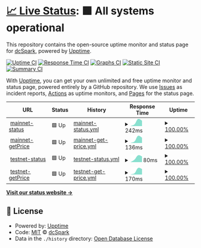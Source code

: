 # [📈 Live Status](https://dcSpark.github.io/flint-uptime-monitoring): <!--live status--> **🟩 All systems operational**

This repository contains the open-source uptime monitor and status page for [dcSpark](https://dcspark.io), powered by [Upptime](https://github.com/upptime/upptime).

[![Uptime CI](https://github.com/dcSpark/flint-uptime-monitoring/workflows/Uptime%20CI/badge.svg)](https://github.com/dcSpark/flint-uptime-monitoring/actions?query=workflow%3A%22Uptime+CI%22)
[![Response Time CI](https://github.com/dcSpark/flint-uptime-monitoring/workflows/Response%20Time%20CI/badge.svg)](https://github.com/dcSpark/flint-uptime-monitoring/actions?query=workflow%3A%22Response+Time+CI%22)
[![Graphs CI](https://github.com/dcSpark/flint-uptime-monitoring/workflows/Graphs%20CI/badge.svg)](https://github.com/dcSpark/flint-uptime-monitoring/actions?query=workflow%3A%22Graphs+CI%22)
[![Static Site CI](https://github.com/dcSpark/flint-uptime-monitoring/workflows/Static%20Site%20CI/badge.svg)](https://github.com/dcSpark/flint-uptime-monitoring/actions?query=workflow%3A%22Static+Site+CI%22)
[![Summary CI](https://github.com/dcSpark/flint-uptime-monitoring/workflows/Summary%20CI/badge.svg)](https://github.com/dcSpark/flint-uptime-monitoring/actions?query=workflow%3A%22Summary+CI%22)

With [Upptime](https://upptime.js.org), you can get your own unlimited and free uptime monitor and status page, powered entirely by a GitHub repository. We use [Issues](https://github.com/dcSpark/flint-uptime-monitoring/issues) as incident reports, [Actions](https://github.com/dcSpark/flint-uptime-monitoring/actions) as uptime monitors, and [Pages](https://dcSpark.github.io/flint-uptime-monitoring) for the status page.

<!--start: status pages-->
<!-- This summary is generated by Upptime (https://github.com/upptime/upptime) -->
<!-- Do not edit this manually, your changes will be overwritten -->
<!-- prettier-ignore -->
| URL | Status | History | Response Time | Uptime |
| --- | ------ | ------- | ------------- | ------ |
| <img alt="" src="https://icons.duckduckgo.com/ip3/gate.flint-wallet.com.ico" height="13"> [mainnet-status](https://gate.flint-wallet.com/mainnet/status) | 🟩 Up | [mainnet-status.yml](https://github.com/dcSpark/flint-monitoring-uptime/commits/HEAD/history/mainnet-status.yml) | <details><summary><img alt="Response time graph" src="./graphs/mainnet-status/response-time-week.png" height="20"> 242ms</summary><br><a href="https://demo.upptime.js.org/history/mainnet-status"><img alt="Response time 236" src="https://img.shields.io/endpoint?url=https%3A%2F%2Fraw.githubusercontent.com%2FdcSpark%2Fflint-monitoring-uptime%2FHEAD%2Fapi%2Fmainnet-status%2Fresponse-time.json"></a><br><a href="https://demo.upptime.js.org/history/mainnet-status"><img alt="24-hour response time 334" src="https://img.shields.io/endpoint?url=https%3A%2F%2Fraw.githubusercontent.com%2FdcSpark%2Fflint-monitoring-uptime%2FHEAD%2Fapi%2Fmainnet-status%2Fresponse-time-day.json"></a><br><a href="https://demo.upptime.js.org/history/mainnet-status"><img alt="7-day response time 242" src="https://img.shields.io/endpoint?url=https%3A%2F%2Fraw.githubusercontent.com%2FdcSpark%2Fflint-monitoring-uptime%2FHEAD%2Fapi%2Fmainnet-status%2Fresponse-time-week.json"></a><br><a href="https://demo.upptime.js.org/history/mainnet-status"><img alt="30-day response time 235" src="https://img.shields.io/endpoint?url=https%3A%2F%2Fraw.githubusercontent.com%2FdcSpark%2Fflint-monitoring-uptime%2FHEAD%2Fapi%2Fmainnet-status%2Fresponse-time-month.json"></a><br><a href="https://demo.upptime.js.org/history/mainnet-status"><img alt="1-year response time 236" src="https://img.shields.io/endpoint?url=https%3A%2F%2Fraw.githubusercontent.com%2FdcSpark%2Fflint-monitoring-uptime%2FHEAD%2Fapi%2Fmainnet-status%2Fresponse-time-year.json"></a></details> | <details><summary><a href="https://demo.upptime.js.org/history/mainnet-status">100.00%</a></summary><a href="https://demo.upptime.js.org/history/mainnet-status"><img alt="All-time uptime 99.92%" src="https://img.shields.io/endpoint?url=https%3A%2F%2Fraw.githubusercontent.com%2FdcSpark%2Fflint-monitoring-uptime%2FHEAD%2Fapi%2Fmainnet-status%2Fuptime.json"></a><br><a href="https://demo.upptime.js.org/history/mainnet-status"><img alt="24-hour uptime 100.00%" src="https://img.shields.io/endpoint?url=https%3A%2F%2Fraw.githubusercontent.com%2FdcSpark%2Fflint-monitoring-uptime%2FHEAD%2Fapi%2Fmainnet-status%2Fuptime-day.json"></a><br><a href="https://demo.upptime.js.org/history/mainnet-status"><img alt="7-day uptime 100.00%" src="https://img.shields.io/endpoint?url=https%3A%2F%2Fraw.githubusercontent.com%2FdcSpark%2Fflint-monitoring-uptime%2FHEAD%2Fapi%2Fmainnet-status%2Fuptime-week.json"></a><br><a href="https://demo.upptime.js.org/history/mainnet-status"><img alt="30-day uptime 99.87%" src="https://img.shields.io/endpoint?url=https%3A%2F%2Fraw.githubusercontent.com%2FdcSpark%2Fflint-monitoring-uptime%2FHEAD%2Fapi%2Fmainnet-status%2Fuptime-month.json"></a><br><a href="https://demo.upptime.js.org/history/mainnet-status"><img alt="1-year uptime 99.92%" src="https://img.shields.io/endpoint?url=https%3A%2F%2Fraw.githubusercontent.com%2FdcSpark%2Fflint-monitoring-uptime%2FHEAD%2Fapi%2Fmainnet-status%2Fuptime-year.json"></a></details>
| <img alt="" src="https://icons.duckduckgo.com/ip3/gate.flint-wallet.com.ico" height="13"> [mainnet-getPrice](https://gate.flint-wallet.com/mainnet/pricefeed/getPrice) | 🟩 Up | [mainnet-get-price.yml](https://github.com/dcSpark/flint-monitoring-uptime/commits/HEAD/history/mainnet-get-price.yml) | <details><summary><img alt="Response time graph" src="./graphs/mainnet-get-price/response-time-week.png" height="20"> 136ms</summary><br><a href="https://demo.upptime.js.org/history/mainnet-get-price"><img alt="Response time 127" src="https://img.shields.io/endpoint?url=https%3A%2F%2Fraw.githubusercontent.com%2FdcSpark%2Fflint-monitoring-uptime%2FHEAD%2Fapi%2Fmainnet-get-price%2Fresponse-time.json"></a><br><a href="https://demo.upptime.js.org/history/mainnet-get-price"><img alt="24-hour response time 189" src="https://img.shields.io/endpoint?url=https%3A%2F%2Fraw.githubusercontent.com%2FdcSpark%2Fflint-monitoring-uptime%2FHEAD%2Fapi%2Fmainnet-get-price%2Fresponse-time-day.json"></a><br><a href="https://demo.upptime.js.org/history/mainnet-get-price"><img alt="7-day response time 136" src="https://img.shields.io/endpoint?url=https%3A%2F%2Fraw.githubusercontent.com%2FdcSpark%2Fflint-monitoring-uptime%2FHEAD%2Fapi%2Fmainnet-get-price%2Fresponse-time-week.json"></a><br><a href="https://demo.upptime.js.org/history/mainnet-get-price"><img alt="30-day response time 123" src="https://img.shields.io/endpoint?url=https%3A%2F%2Fraw.githubusercontent.com%2FdcSpark%2Fflint-monitoring-uptime%2FHEAD%2Fapi%2Fmainnet-get-price%2Fresponse-time-month.json"></a><br><a href="https://demo.upptime.js.org/history/mainnet-get-price"><img alt="1-year response time 127" src="https://img.shields.io/endpoint?url=https%3A%2F%2Fraw.githubusercontent.com%2FdcSpark%2Fflint-monitoring-uptime%2FHEAD%2Fapi%2Fmainnet-get-price%2Fresponse-time-year.json"></a></details> | <details><summary><a href="https://demo.upptime.js.org/history/mainnet-get-price">100.00%</a></summary><a href="https://demo.upptime.js.org/history/mainnet-get-price"><img alt="All-time uptime 99.95%" src="https://img.shields.io/endpoint?url=https%3A%2F%2Fraw.githubusercontent.com%2FdcSpark%2Fflint-monitoring-uptime%2FHEAD%2Fapi%2Fmainnet-get-price%2Fuptime.json"></a><br><a href="https://demo.upptime.js.org/history/mainnet-get-price"><img alt="24-hour uptime 100.00%" src="https://img.shields.io/endpoint?url=https%3A%2F%2Fraw.githubusercontent.com%2FdcSpark%2Fflint-monitoring-uptime%2FHEAD%2Fapi%2Fmainnet-get-price%2Fuptime-day.json"></a><br><a href="https://demo.upptime.js.org/history/mainnet-get-price"><img alt="7-day uptime 100.00%" src="https://img.shields.io/endpoint?url=https%3A%2F%2Fraw.githubusercontent.com%2FdcSpark%2Fflint-monitoring-uptime%2FHEAD%2Fapi%2Fmainnet-get-price%2Fuptime-week.json"></a><br><a href="https://demo.upptime.js.org/history/mainnet-get-price"><img alt="30-day uptime 99.91%" src="https://img.shields.io/endpoint?url=https%3A%2F%2Fraw.githubusercontent.com%2FdcSpark%2Fflint-monitoring-uptime%2FHEAD%2Fapi%2Fmainnet-get-price%2Fuptime-month.json"></a><br><a href="https://demo.upptime.js.org/history/mainnet-get-price"><img alt="1-year uptime 99.95%" src="https://img.shields.io/endpoint?url=https%3A%2F%2Fraw.githubusercontent.com%2FdcSpark%2Fflint-monitoring-uptime%2FHEAD%2Fapi%2Fmainnet-get-price%2Fuptime-year.json"></a></details>
| <img alt="" src="https://icons.duckduckgo.com/ip3/gate.flint-wallet.com.ico" height="13"> [testnet-status](https://gate.flint-wallet.com/testnet/status) | 🟩 Up | [testnet-status.yml](https://github.com/dcSpark/flint-monitoring-uptime/commits/HEAD/history/testnet-status.yml) | <details><summary><img alt="Response time graph" src="./graphs/testnet-status/response-time-week.png" height="20"> 80ms</summary><br><a href="https://demo.upptime.js.org/history/testnet-status"><img alt="Response time 67" src="https://img.shields.io/endpoint?url=https%3A%2F%2Fraw.githubusercontent.com%2FdcSpark%2Fflint-monitoring-uptime%2FHEAD%2Fapi%2Ftestnet-status%2Fresponse-time.json"></a><br><a href="https://demo.upptime.js.org/history/testnet-status"><img alt="24-hour response time 109" src="https://img.shields.io/endpoint?url=https%3A%2F%2Fraw.githubusercontent.com%2FdcSpark%2Fflint-monitoring-uptime%2FHEAD%2Fapi%2Ftestnet-status%2Fresponse-time-day.json"></a><br><a href="https://demo.upptime.js.org/history/testnet-status"><img alt="7-day response time 80" src="https://img.shields.io/endpoint?url=https%3A%2F%2Fraw.githubusercontent.com%2FdcSpark%2Fflint-monitoring-uptime%2FHEAD%2Fapi%2Ftestnet-status%2Fresponse-time-week.json"></a><br><a href="https://demo.upptime.js.org/history/testnet-status"><img alt="30-day response time 69" src="https://img.shields.io/endpoint?url=https%3A%2F%2Fraw.githubusercontent.com%2FdcSpark%2Fflint-monitoring-uptime%2FHEAD%2Fapi%2Ftestnet-status%2Fresponse-time-month.json"></a><br><a href="https://demo.upptime.js.org/history/testnet-status"><img alt="1-year response time 67" src="https://img.shields.io/endpoint?url=https%3A%2F%2Fraw.githubusercontent.com%2FdcSpark%2Fflint-monitoring-uptime%2FHEAD%2Fapi%2Ftestnet-status%2Fresponse-time-year.json"></a></details> | <details><summary><a href="https://demo.upptime.js.org/history/testnet-status">100.00%</a></summary><a href="https://demo.upptime.js.org/history/testnet-status"><img alt="All-time uptime 99.96%" src="https://img.shields.io/endpoint?url=https%3A%2F%2Fraw.githubusercontent.com%2FdcSpark%2Fflint-monitoring-uptime%2FHEAD%2Fapi%2Ftestnet-status%2Fuptime.json"></a><br><a href="https://demo.upptime.js.org/history/testnet-status"><img alt="24-hour uptime 100.00%" src="https://img.shields.io/endpoint?url=https%3A%2F%2Fraw.githubusercontent.com%2FdcSpark%2Fflint-monitoring-uptime%2FHEAD%2Fapi%2Ftestnet-status%2Fuptime-day.json"></a><br><a href="https://demo.upptime.js.org/history/testnet-status"><img alt="7-day uptime 100.00%" src="https://img.shields.io/endpoint?url=https%3A%2F%2Fraw.githubusercontent.com%2FdcSpark%2Fflint-monitoring-uptime%2FHEAD%2Fapi%2Ftestnet-status%2Fuptime-week.json"></a><br><a href="https://demo.upptime.js.org/history/testnet-status"><img alt="30-day uptime 99.93%" src="https://img.shields.io/endpoint?url=https%3A%2F%2Fraw.githubusercontent.com%2FdcSpark%2Fflint-monitoring-uptime%2FHEAD%2Fapi%2Ftestnet-status%2Fuptime-month.json"></a><br><a href="https://demo.upptime.js.org/history/testnet-status"><img alt="1-year uptime 99.96%" src="https://img.shields.io/endpoint?url=https%3A%2F%2Fraw.githubusercontent.com%2FdcSpark%2Fflint-monitoring-uptime%2FHEAD%2Fapi%2Ftestnet-status%2Fuptime-year.json"></a></details>
| <img alt="" src="https://icons.duckduckgo.com/ip3/gate.flint-wallet.com.ico" height="13"> [testnet-getPrice](https://gate.flint-wallet.com/testnet/pricefeed/getPrice) | 🟩 Up | [testnet-get-price.yml](https://github.com/dcSpark/flint-monitoring-uptime/commits/HEAD/history/testnet-get-price.yml) | <details><summary><img alt="Response time graph" src="./graphs/testnet-get-price/response-time-week.png" height="20"> 170ms</summary><br><a href="https://demo.upptime.js.org/history/testnet-get-price"><img alt="Response time 128" src="https://img.shields.io/endpoint?url=https%3A%2F%2Fraw.githubusercontent.com%2FdcSpark%2Fflint-monitoring-uptime%2FHEAD%2Fapi%2Ftestnet-get-price%2Fresponse-time.json"></a><br><a href="https://demo.upptime.js.org/history/testnet-get-price"><img alt="24-hour response time 184" src="https://img.shields.io/endpoint?url=https%3A%2F%2Fraw.githubusercontent.com%2FdcSpark%2Fflint-monitoring-uptime%2FHEAD%2Fapi%2Ftestnet-get-price%2Fresponse-time-day.json"></a><br><a href="https://demo.upptime.js.org/history/testnet-get-price"><img alt="7-day response time 170" src="https://img.shields.io/endpoint?url=https%3A%2F%2Fraw.githubusercontent.com%2FdcSpark%2Fflint-monitoring-uptime%2FHEAD%2Fapi%2Ftestnet-get-price%2Fresponse-time-week.json"></a><br><a href="https://demo.upptime.js.org/history/testnet-get-price"><img alt="30-day response time 130" src="https://img.shields.io/endpoint?url=https%3A%2F%2Fraw.githubusercontent.com%2FdcSpark%2Fflint-monitoring-uptime%2FHEAD%2Fapi%2Ftestnet-get-price%2Fresponse-time-month.json"></a><br><a href="https://demo.upptime.js.org/history/testnet-get-price"><img alt="1-year response time 128" src="https://img.shields.io/endpoint?url=https%3A%2F%2Fraw.githubusercontent.com%2FdcSpark%2Fflint-monitoring-uptime%2FHEAD%2Fapi%2Ftestnet-get-price%2Fresponse-time-year.json"></a></details> | <details><summary><a href="https://demo.upptime.js.org/history/testnet-get-price">100.00%</a></summary><a href="https://demo.upptime.js.org/history/testnet-get-price"><img alt="All-time uptime 99.96%" src="https://img.shields.io/endpoint?url=https%3A%2F%2Fraw.githubusercontent.com%2FdcSpark%2Fflint-monitoring-uptime%2FHEAD%2Fapi%2Ftestnet-get-price%2Fuptime.json"></a><br><a href="https://demo.upptime.js.org/history/testnet-get-price"><img alt="24-hour uptime 100.00%" src="https://img.shields.io/endpoint?url=https%3A%2F%2Fraw.githubusercontent.com%2FdcSpark%2Fflint-monitoring-uptime%2FHEAD%2Fapi%2Ftestnet-get-price%2Fuptime-day.json"></a><br><a href="https://demo.upptime.js.org/history/testnet-get-price"><img alt="7-day uptime 100.00%" src="https://img.shields.io/endpoint?url=https%3A%2F%2Fraw.githubusercontent.com%2FdcSpark%2Fflint-monitoring-uptime%2FHEAD%2Fapi%2Ftestnet-get-price%2Fuptime-week.json"></a><br><a href="https://demo.upptime.js.org/history/testnet-get-price"><img alt="30-day uptime 99.93%" src="https://img.shields.io/endpoint?url=https%3A%2F%2Fraw.githubusercontent.com%2FdcSpark%2Fflint-monitoring-uptime%2FHEAD%2Fapi%2Ftestnet-get-price%2Fuptime-month.json"></a><br><a href="https://demo.upptime.js.org/history/testnet-get-price"><img alt="1-year uptime 99.96%" src="https://img.shields.io/endpoint?url=https%3A%2F%2Fraw.githubusercontent.com%2FdcSpark%2Fflint-monitoring-uptime%2FHEAD%2Fapi%2Ftestnet-get-price%2Fuptime-year.json"></a></details>

<!--end: status pages-->

[**Visit our status website →**](https://dcSpark.github.io/flint-uptime-monitoring)

## 📄 License

- Powered by: [Upptime](https://github.com/upptime/upptime)
- Code: [MIT](./LICENSE) © [dcSpark](https://dcspark.io)
- Data in the `./history` directory: [Open Database License](https://opendatacommons.org/licenses/odbl/1-0/)
